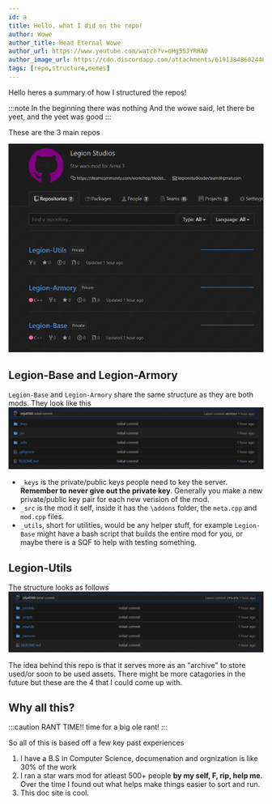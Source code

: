 ```yaml
---
id: a
title: Hello, what I did on the repo!
author: Wowe
author_title: Head Eternal Wowe
author_url: https://www.youtube.com/watch?v=oHg5SJYRHA0
author_image_url: https://cdn.discordapp.com/attachments/619138486024404992/672504914517426196/obi_tux.png
tags: [repo,structure,memes]
---
```


Hello heres a summary of how I structured the repos!

<!--truncate-->

:::note In the beginning there was nothing
And the wowe said, let there be yeet, and the yeet was good
:::

These are the 3 main repos

![image](/static/img/blogs/3repos.PNG)

## Legion-Base and Legion-Armory
`Legion-Base` and `Legion-Armory` share the same structure as they are both mods. They look like this
![image](/static/img/blogs/struc.PNG)

- `_keys` is the private/public keys people need to key the server. **Remember to never give out the private key**. Generally you make a new private/public key pair for each new verision of the mod.
- `_src` is the mod it self, inside it has the `\addons` folder, the `meta.cpp` and `mod.cpp` files.
- `_utils`, short for utilities, would be any helper stuff, for example `Legion-Base` might have a
  bash script that builds the entire mod for you, or maybe there is a SQF to help with testing something.

## Legion-Utils

The structure looks as follows
![utils](/static/img/blogs/utils_repo.png)

The idea behind this repo is that it serves more as an "archive" to store used/or soon to be used assets. There might be more catagories in the future but these are the 4 that I could come up with.

## Why all this?

:::caution RANT TIME!!
time for a big ole rant!
:::

So all of this is based off a few key past experiences

1. I have a B.S in Computer Science, documenation and orgnization is like 30% of the work
2. I ran a star wars mod for atleast 500+ people **by my self, F, rip, help
   me**. Over the time I found out what helps make things easier to sort and run.
3. This doc site is cool.